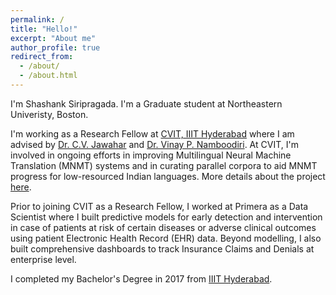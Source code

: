 ```yaml
---
permalink: /
title: "Hello!"
excerpt: "About me"
author_profile: true
redirect_from: 
  - /about/
  - /about.html
---
```


I'm Shashank Siripragada. I'm a Graduate student at Northeastern Univeristy, Boston. 

I'm working as a Research Fellow at [CVIT, IIIT Hyderabad](https://cvit.iiit.ac.in/) where I am advised by [Dr. C.V. Jawahar](https://faculty.iiit.ac.in/~jawahar/) and [Dr. Vinay P. Namboodiri](https://vinaypn.github.io/). At CVIT, I'm involved in ongoing efforts in improving Multilingual Neural Machine Translation (MNMT) systems and in curating parallel corpora to aid MNMT progress for low-resourced Indian languages. More details about the project [here](http://preon.iiit.ac.in/~jerin/bhasha/).

Prior to joining CVIT as a Research Fellow, I worked at Primera as a Data Scientist where I built predictive models for early detection and intervention in case of patients at risk of certain diseases or adverse clinical outcomes using patient Electronic Health Record (EHR) data. Beyond modelling, I also built comprehensive dashboards to track Insurance Claims and Denials at enterprise level.

I completed my Bachelor's Degree in 2017 from [IIIT Hyderabad](https://www.iiit.ac.in/).